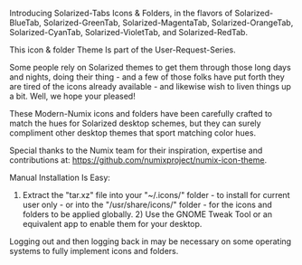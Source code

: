 Introducing Solarized-Tabs Icons & Folders, in the flavors of Solarized-BlueTab, Solarized-GreenTab, Solarized-MagentaTab, Solarized-OrangeTab, Solarized-CyanTab, Solarized-VioletTab, and Solarized-RedTab.

This icon & folder Theme Is part of the User-Request-Series. 

Some people rely on Solarized themes to get them through those long days and nights, doing their thing - and a few of those folks have put forth they are tired of the icons already available - and likewise wish to liven things up a bit. Well, we hope your pleased! 

These Modern-Numix icons and folders have been carefully crafted to match the hues for Solarized desktop schemes, but they can surely compliment other desktop themes that sport matching color hues.

Special thanks to the Numix team for their inspiration, expertise and contributions at: https://github.com/numixproject/numix-icon-theme. 


Manual Installation Is Easy:

1) Extract the "tar.xz" file into your "~/.icons/" folder - to install for current user only - or into the "/usr/share/icons/" folder - for the icons and folders to be applied globally. 2) Use the GNOME Tweak Tool or an equivalent app to enable them for your desktop.

Logging out and then logging back in may be necessary on some operating systems to fully implement icons and folders. 

